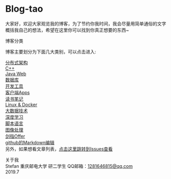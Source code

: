 # Blog-tao
大家好，欢迎大家观览我的博客，为了节约你我时间，我会尽量用简单通俗的文字概括我自己的想法，希望在这里你可以找到你真正想要的东西~   

博客分类   

博客主要划分为下面几大类别，可以点击进入:

[分布式架构](https://github.com/stefan-tao/Blog-tao/projects/1)  
[C++](https://github.com/stefan-tao/Blog-tao/projects/2)   
[Java Web](https://github.com/stefan-tao/Blog-tao/projects/3)   
[数据库](https://github.com/stefan-tao/Blog-tao/projects/4)   
[开发工具](https://github.com/stefan-tao/Blog-tao/projects/5)   
[客户端Apps](https://github.com/stefan-tao/Blog-tao/projects/6)   
[读书笔记](https://github.com/stefan-tao/Blog-tao/projects/7)   
[Linux &amp; Docker](https://github.com/stefan-tao/Blog-tao/projects/8)   
[大数据技术](https://github.com/stefan-tao/Blog-tao/projects/9)   
[深度学习](https://github.com/stefan-tao/Blog-tao/projects/10)   
[脚本语言](https://github.com/stefan-tao/Blog-tao/projects/11)    
[图像处理](https://github.com/stefan-tao/Blog-tao/projects/12)   
[剑指Offer](https://github.com/stefan-tao/Blog-tao/projects/13)   
[github的Markdown编辑](https://help.github.com/en/categories/writing-on-github)   
另外，如果想看文章列表，[点击这里跳转到Issues查看](https://github.com/stefan-tao/Blog-tao/issues)   

关于我   
Stefan 重庆邮电大学 研二学生 QQ邮箱：1281646815@qq.com   
2019.7   


